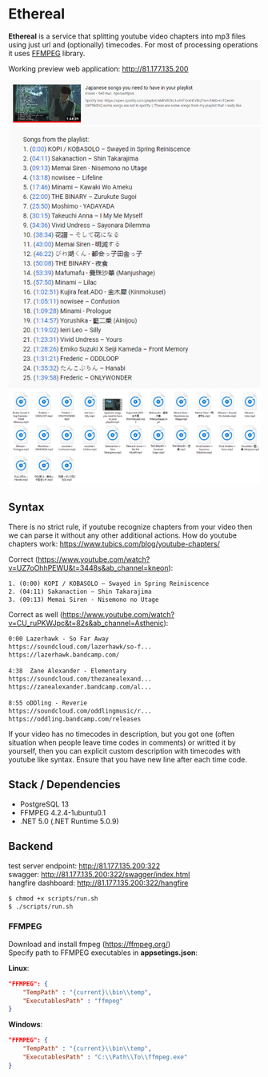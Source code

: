 # Ethereal
**Ethereal** is a service that splitting youtube video chapters into mp3 files using just url and (optionally) timecodes. For most of processing operations it uses [FFMPEG](https://www.ffmpeg.org/) library.

Working preview web application: http://81.177.135.200

![](./assets/Screenshot_1.png)
![](./assets/Screenshot_2.png)
![](./assets/Screenshot_3.png)

## Syntax
There is no strict rule, if youtube recognize chapters from your video then we can parse it without any other additional actions.
How do youtube chapters work: https://www.tubics.com/blog/youtube-chapters/

Correct (https://www.youtube.com/watch?v=UZ7oOhhPEWU&t=3448s&ab_channel=kneon):
```
1. (0:00) KOPI / KOBASOLO – Swayed in Spring Reiniscence
2. (04:11) Sakanaction – Shin Takarajima
3. (09:13) Memai Siren - Nisemono no Utage
```
Correct as well (https://www.youtube.com/watch?v=CU_ruPKWJpc&t=82s&ab_channel=Asthenic):
```
0:00 Lazerhawk - So Far Away 
https://soundcloud.com/lazerhawk/so-f...
https://lazerhawk.bandcamp.com/

4:38  Zane Alexander - Elementary
https://soundcloud.com/thezanealexand...
https://zanealexander.bandcamp.com/al...

8:55 oDDling - Reverie
https://soundcloud.com/oddlingmusic/r...
https://oddling.bandcamp.com/releases
```
If your video has no timecodes in description, but you got one (often situation when people leave time codes in comments) or writted it by yourself, then you can explicit custom description with timecodes with youtube like syntax.
Ensure that you have new line after each time code.

## Stack / Dependencies
* PostgreSQL 13 
* FFMPEG 4.2.4-1ubuntu0.1
* .NET 5.0 (.NET Runtime 5.0.9)

## Backend
test server endpoint: http://81.177.135.200:322 </br>
swagger: http://81.177.135.200:322/swagger/index.html </br>
hangfire dashboard: http://81.177.135.200:322/hangfire

```
$ chmod +x scripts/run.sh
$ ./scripts/run.sh
```

### **FFMPEG**
Download and install fmpeg (https://ffmpeg.org/)<br>
Specify path to FFMPEG executables in **appsetings.json**:

**Linux**:
```json
"FFMPEG": {
    "TempPath" : "{current}\\bin\\temp",
    "ExecutablesPath" : "ffmpeg"
}
```
**Windows**:
```json
"FFMPEG": {
    "TempPath" : "{current}\\bin\\temp",
    "ExecutablesPath" : "C:\\Path\\To\\ffmpeg.exe"
}
```

